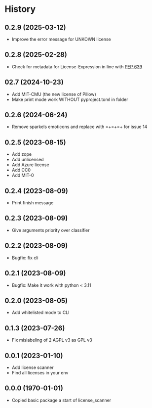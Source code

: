 # History

## 0.2.9 (2025-03-12)

- Improve the error message for UNKOWN license

## 0.2.8 (2025-02-28)

- Check for metadata for License-Expression in line with [PEP 639](https://peps.python.org/pep-0639/)

## 02.7 (2024-10-23)

- Add MIT-CMU (the new license of Pillow)
- Make print mode work WITHOUT pyproject.toml in folder

## 0.2.6 (2024-06-24)

- Remove sparkels emoticons and replace with =+=+=+ for issue 14

## 0.2.5 (2023-08-15)

- Add zope
- Add unlicensed
- Add Azure license
- Add CC0
- Add MIT-0

## 0.2.4 (2023-08-09)

- Print finish message

## 0.2.3 (2023-08-09)

- Give arguments priority over classifier
  
## 0.2.2 (2023-08-09)

- Bugfix: fix cli
  
## 0.2.1 (2023-08-09)

- Bugfix: Make it work with python < 3.11

## 0.2.0 (2023-08-05)

- Add whitelisted mode to CLI

## 0.1.3 (2023-07-26)

- Fix mislabeling of 2 AGPL v3 as GPL v3

## 0.0.1 (2023-01-10)

- Add license scanner
- Find all licenses in your env

## 0.0.0 (1970-01-01)

- Copied basic package a start of license_scanner
